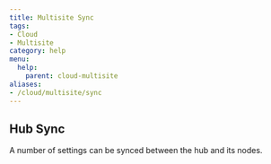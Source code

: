 ```yaml
---
title: Multisite Sync
tags:
- Cloud
- Multisite
category: help
menu:
  help:
    parent: cloud-multisite
aliases:
- /cloud/multisite/sync
---
```

## Hub Sync

A number of settings can be synced between the hub and its nodes.